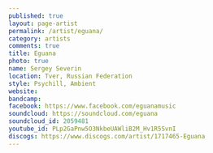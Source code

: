 ```yaml
---
published: true
layout: page-artist
permalink: /artist/eguana/
category: artists
comments: true
title: Eguana
photo: true
name: Sergey Severin
location: Tver, Russian Federation
style: Psychill, Ambient
website: 
bandcamp: 
facebook: https://www.facebook.com/eguanamusic
soundcloud: https://soundcloud.com/eguana
soundcloud_id: 2059481
youtube_id: PLp2GaPnw5O3NkbeUAWliB2M_Hv1R5SvnI
discogs: https://www.discogs.com/artist/1717465-Eguana
---
```

